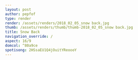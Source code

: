 ```yaml
---
layout: post
author: pepfof
type: render
render: /assets/renders/2018_02_05_snow back.jpg
thumb: /assets/renders/thumb/thumb-2018_02_05_snow back.jpg
title: Snow Back
navigation_override: /
aspect: 16/9
domcol: ^80a9ce
spotisong: 2HSsaEU1Q4jOuitYReoooY
---
```


<!--USER BEGIN 1-->

<!--USER END 1-->

<!--more-->
<!--USER BEGIN 2-->

<!--USER END 2-->

